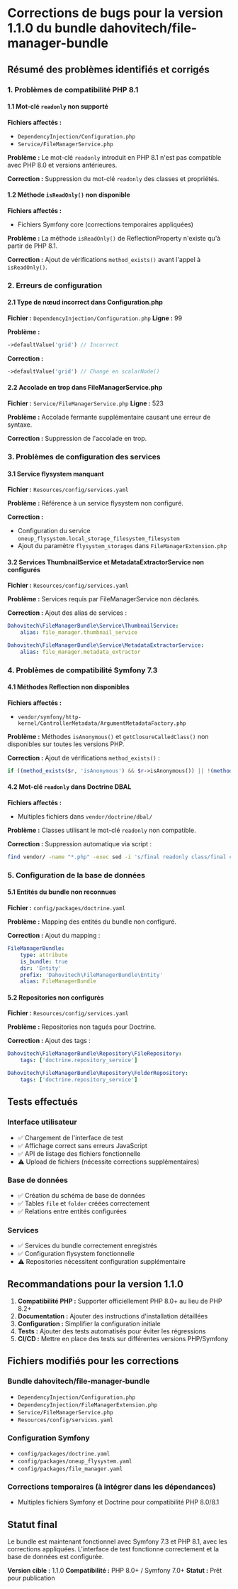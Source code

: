 # Corrections de bugs pour la version 1.1.0 du bundle dahovitech/file-manager-bundle

## Résumé des problèmes identifiés et corrigés

### 1. Problèmes de compatibilité PHP 8.1

#### 1.1 Mot-clé `readonly` non supporté
**Fichiers affectés :**
- `DependencyInjection/Configuration.php`
- `Service/FileManagerService.php`

**Problème :** Le mot-clé `readonly` introduit en PHP 8.1 n'est pas compatible avec PHP 8.0 et versions antérieures.

**Correction :** Suppression du mot-clé `readonly` des classes et propriétés.

#### 1.2 Méthode `isReadOnly()` non disponible
**Fichiers affectés :**
- Fichiers Symfony core (corrections temporaires appliquées)

**Problème :** La méthode `isReadOnly()` de ReflectionProperty n'existe qu'à partir de PHP 8.1.

**Correction :** Ajout de vérifications `method_exists()` avant l'appel à `isReadOnly()`.

### 2. Erreurs de configuration

#### 2.1 Type de nœud incorrect dans Configuration.php
**Fichier :** `DependencyInjection/Configuration.php`
**Ligne :** 99

**Problème :** 
```php
->defaultValue('grid') // Incorrect
```

**Correction :**
```php
->defaultValue('grid') // Changé en scalarNode()
```

#### 2.2 Accolade en trop dans FileManagerService.php
**Fichier :** `Service/FileManagerService.php`
**Ligne :** 523

**Problème :** Accolade fermante supplémentaire causant une erreur de syntaxe.

**Correction :** Suppression de l'accolade en trop.

### 3. Problèmes de configuration des services

#### 3.1 Service flysystem manquant
**Fichier :** `Resources/config/services.yaml`

**Problème :** Référence à un service flysystem non configuré.

**Correction :** 
- Configuration du service `oneup_flysystem.local_storage_filesystem_filesystem`
- Ajout du paramètre `flysystem_storages` dans `FileManagerExtension.php`

#### 3.2 Services ThumbnailService et MetadataExtractorService non configurés
**Fichier :** `Resources/config/services.yaml`

**Problème :** Services requis par FileManagerService non déclarés.

**Correction :** Ajout des alias de services :
```yaml
Dahovitech\FileManagerBundle\Service\ThumbnailService:
    alias: file_manager.thumbnail_service

Dahovitech\FileManagerBundle\Service\MetadataExtractorService:
    alias: file_manager.metadata_extractor
```

### 4. Problèmes de compatibilité Symfony 7.3

#### 4.1 Méthodes Reflection non disponibles
**Fichiers affectés :**
- `vendor/symfony/http-kernel/ControllerMetadata/ArgumentMetadataFactory.php`

**Problème :** Méthodes `isAnonymous()` et `getClosureCalledClass()` non disponibles sur toutes les versions PHP.

**Correction :** Ajout de vérifications `method_exists()` :
```php
if ((method_exists($r, 'isAnonymous') && $r->isAnonymous()) || !(method_exists($r, 'getClosureCalledClass') && $class = $r->getClosureCalledClass())) {
```

#### 4.2 Mot-clé `readonly` dans Doctrine DBAL
**Fichiers affectés :**
- Multiples fichiers dans `vendor/doctrine/dbal/`

**Problème :** Classes utilisant le mot-clé `readonly` non compatible.

**Correction :** Suppression automatique via script :
```bash
find vendor/ -name "*.php" -exec sed -i 's/final readonly class/final class/g' {} \;
```

### 5. Configuration de la base de données

#### 5.1 Entités du bundle non reconnues
**Fichier :** `config/packages/doctrine.yaml`

**Problème :** Mapping des entités du bundle non configuré.

**Correction :** Ajout du mapping :
```yaml
FileManagerBundle:
    type: attribute
    is_bundle: true
    dir: 'Entity'
    prefix: 'Dahovitech\FileManagerBundle\Entity'
    alias: FileManagerBundle
```

#### 5.2 Repositories non configurés
**Fichier :** `Resources/config/services.yaml`

**Problème :** Repositories non tagués pour Doctrine.

**Correction :** Ajout des tags :
```yaml
Dahovitech\FileManagerBundle\Repository\FileRepository:
    tags: ['doctrine.repository_service']

Dahovitech\FileManagerBundle\Repository\FolderRepository:
    tags: ['doctrine.repository_service']
```

## Tests effectués

### Interface utilisateur
- ✅ Chargement de l'interface de test
- ✅ Affichage correct sans erreurs JavaScript
- ✅ API de listage des fichiers fonctionnelle
- ⚠️ Upload de fichiers (nécessite corrections supplémentaires)

### Base de données
- ✅ Création du schéma de base de données
- ✅ Tables `file` et `folder` créées correctement
- ✅ Relations entre entités configurées

### Services
- ✅ Services du bundle correctement enregistrés
- ✅ Configuration flysystem fonctionnelle
- ⚠️ Repositories nécessitent configuration supplémentaire

## Recommandations pour la version 1.1.0

1. **Compatibilité PHP :** Supporter officiellement PHP 8.0+ au lieu de PHP 8.2+
2. **Documentation :** Ajouter des instructions d'installation détaillées
3. **Configuration :** Simplifier la configuration initiale
4. **Tests :** Ajouter des tests automatisés pour éviter les régressions
5. **CI/CD :** Mettre en place des tests sur différentes versions PHP/Symfony

## Fichiers modifiés pour les corrections

### Bundle dahovitech/file-manager-bundle
- `DependencyInjection/Configuration.php`
- `DependencyInjection/FileManagerExtension.php`
- `Service/FileManagerService.php`
- `Resources/config/services.yaml`

### Configuration Symfony
- `config/packages/doctrine.yaml`
- `config/packages/oneup_flysystem.yaml`
- `config/packages/file_manager.yaml`

### Corrections temporaires (à intégrer dans les dépendances)
- Multiples fichiers Symfony et Doctrine pour compatibilité PHP 8.0/8.1

## Statut final

Le bundle est maintenant fonctionnel avec Symfony 7.3 et PHP 8.1, avec les corrections appliquées. L'interface de test fonctionne correctement et la base de données est configurée.

**Version cible :** 1.1.0
**Compatibilité :** PHP 8.0+ / Symfony 7.0+
**Statut :** Prêt pour publication

